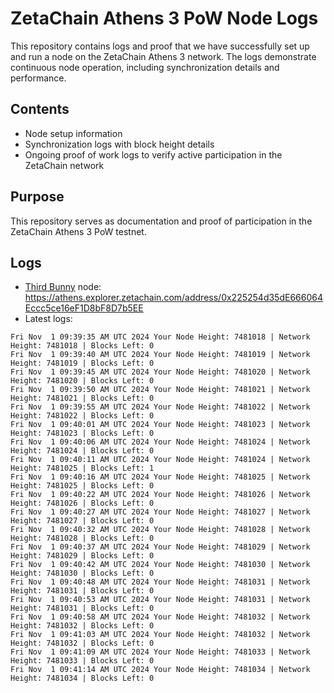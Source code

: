 # ZetaChain Athens 3 PoW Node Logs
This repository contains logs and proof that we have successfully set up and run a node on the ZetaChain Athens 3 network. The logs demonstrate continuous node operation, including synchronization details and performance.

## Contents
- Node setup information
- Synchronization logs with block height details
- Ongoing proof of work logs to verify active participation in the ZetaChain network

## Purpose
This repository serves as documentation and proof of participation in the ZetaChain Athens 3 PoW testnet.

## Logs

- [Third Bunny](https://thirdbunny.xyz/) node: https://athens.explorer.zetachain.com/address/0x225254d35dE666064Eccc5ce16eF1D8bF8D7b5EE
- Latest logs:
```
Fri Nov  1 09:39:35 AM UTC 2024 Your Node Height: 7481018 | Network Height: 7481018 | Blocks Left: 0
Fri Nov  1 09:39:40 AM UTC 2024 Your Node Height: 7481019 | Network Height: 7481019 | Blocks Left: 0
Fri Nov  1 09:39:45 AM UTC 2024 Your Node Height: 7481020 | Network Height: 7481020 | Blocks Left: 0
Fri Nov  1 09:39:50 AM UTC 2024 Your Node Height: 7481021 | Network Height: 7481021 | Blocks Left: 0
Fri Nov  1 09:39:55 AM UTC 2024 Your Node Height: 7481022 | Network Height: 7481022 | Blocks Left: 0
Fri Nov  1 09:40:01 AM UTC 2024 Your Node Height: 7481023 | Network Height: 7481023 | Blocks Left: 0
Fri Nov  1 09:40:06 AM UTC 2024 Your Node Height: 7481024 | Network Height: 7481024 | Blocks Left: 0
Fri Nov  1 09:40:11 AM UTC 2024 Your Node Height: 7481024 | Network Height: 7481025 | Blocks Left: 1
Fri Nov  1 09:40:16 AM UTC 2024 Your Node Height: 7481025 | Network Height: 7481025 | Blocks Left: 0
Fri Nov  1 09:40:22 AM UTC 2024 Your Node Height: 7481026 | Network Height: 7481026 | Blocks Left: 0
Fri Nov  1 09:40:27 AM UTC 2024 Your Node Height: 7481027 | Network Height: 7481027 | Blocks Left: 0
Fri Nov  1 09:40:32 AM UTC 2024 Your Node Height: 7481028 | Network Height: 7481028 | Blocks Left: 0
Fri Nov  1 09:40:37 AM UTC 2024 Your Node Height: 7481029 | Network Height: 7481029 | Blocks Left: 0
Fri Nov  1 09:40:42 AM UTC 2024 Your Node Height: 7481030 | Network Height: 7481030 | Blocks Left: 0
Fri Nov  1 09:40:48 AM UTC 2024 Your Node Height: 7481031 | Network Height: 7481031 | Blocks Left: 0
Fri Nov  1 09:40:53 AM UTC 2024 Your Node Height: 7481031 | Network Height: 7481031 | Blocks Left: 0
Fri Nov  1 09:40:58 AM UTC 2024 Your Node Height: 7481032 | Network Height: 7481032 | Blocks Left: 0
Fri Nov  1 09:41:03 AM UTC 2024 Your Node Height: 7481032 | Network Height: 7481032 | Blocks Left: 0
Fri Nov  1 09:41:09 AM UTC 2024 Your Node Height: 7481033 | Network Height: 7481033 | Blocks Left: 0
Fri Nov  1 09:41:14 AM UTC 2024 Your Node Height: 7481034 | Network Height: 7481034 | Blocks Left: 0
```
